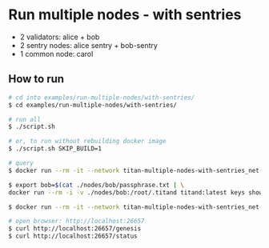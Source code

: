 # Run multiple nodes - with sentries
- 2 validators: alice + bob
- 2 sentry nodes: alice sentry + bob-sentry
- 1 common node: carol

## How to run
```sh
# cd into examples/run-multiple-nodes/with-sentries/
$ cd examples/run-multiple-nodes/with-sentries/

# run all
$ ./script.sh

# or, to run without rebuilding docker image
$ ./script.sh SKIP_BUILD=1

# query
$ docker run --rm -it --network titan-multiple-nodes-with-sentries_net-public titand:latest status --node "tcp://node-carol:26657"

$ export bob=$(cat ./nodes/bob/passphrase.txt | \
docker run --rm -i -v ./nodes/bob:/root/.titand titand:latest keys show bob --address --keyring-backend file --keyring-dir /root/.titand/keys)

$ docker run --rm -it --network titan-multiple-nodes-with-sentries_net-public titand:latest q bank balances $bob --node "tcp://node-carol:26657"

# open browser: http://localhost:26657
$ curl http://localhost:26657/genesis
$ curl http://localhost:26657/status
```